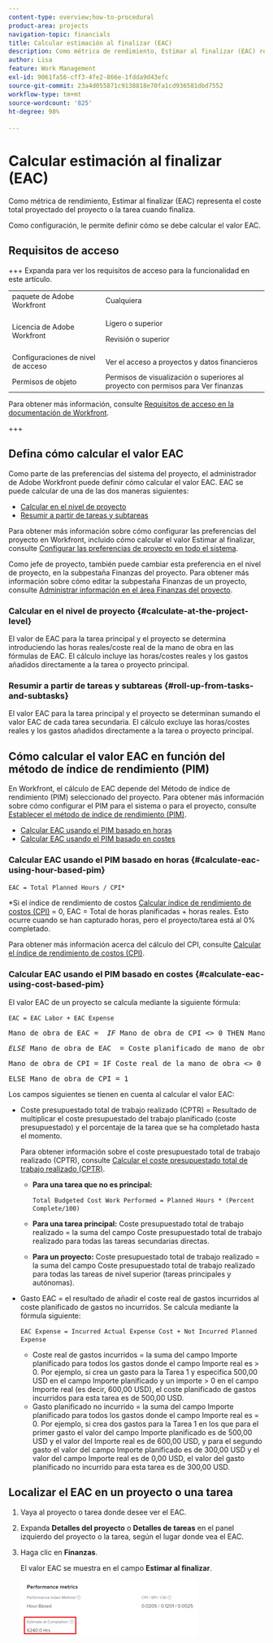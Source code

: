 ```yaml
---
content-type: overview;how-to-procedural
product-area: projects
navigation-topic: financials
title: Calcular estimación al finalizar (EAC)
description: Como métrica de rendimiento, Estimar al finalizar (EAC) representa el coste total proyectado del proyecto o la tarea cuando finaliza.
author: Lisa
feature: Work Management
exl-id: 9061fa56-cff3-4fe2-866e-1fdda9d43efc
source-git-commit: 23a4d055871c9138818e70fa1cd936581dbd7552
workflow-type: tm+mt
source-wordcount: '825'
ht-degree: 98%

---
```


# Calcular estimación al finalizar (EAC)

<!--
<p data-mc-conditions="QuicksilverOrClassic.Draft mode">(NOTE: Linked to the product. Do not change link!) </p>
-->

Como métrica de rendimiento, Estimar al finalizar (EAC) representa el coste total proyectado del proyecto o la tarea cuando finaliza.

Como configuración, le permite definir cómo se debe calcular el valor EAC. 

## Requisitos de acceso

+++ Expanda para ver los requisitos de acceso para la funcionalidad en este artículo.

<table style="table-layout:auto"> 
 <col> 
 <col> 
 <tbody> 
  <tr> 
   <td>paquete de Adobe Workfront</td> 
   <td>Cualquiera</td> 
  </tr> 
  <tr> 
   <td>Licencia de Adobe Workfront</td> 
   <td>
   <p>Ligero o superior</p>
   <p>Revisión o superior</p></td>  
  </tr> 
  <tr> 
   <td>Configuraciones de nivel de acceso</td> 
   <td>Ver el acceso a proyectos y datos financieros</td> 
  </tr> 
  <tr> 
   <td>Permisos de objeto</td> 
   <td>Permisos de visualización o superiores al proyecto con permisos para Ver finanzas</td> 
  </tr> 
 </tbody> 
</table>

Para obtener más información, consulte [Requisitos de acceso en la documentación de Workfront](/help/quicksilver/administration-and-setup/add-users/access-levels-and-object-permissions/access-level-requirements-in-documentation.md).

+++

## Defina cómo calcular el valor EAC

Como parte de las preferencias del sistema del proyecto, el administrador de Adobe Workfront puede definir cómo calcular el valor EAC. EAC se puede calcular de una de las dos maneras siguientes:

* [Calcular en el nivel de proyecto](#calculate-at-the-project-level)
* [Resumir a partir de tareas y subtareas](#roll-up-from-tasks-and-subtasks)

Para obtener más información sobre cómo configurar las preferencias del proyecto en Workfront, incluido cómo calcular el valor Estimar al finalizar, consulte [Configurar las preferencias de proyecto en todo el sistema](../../../administration-and-setup/set-up-workfront/configure-system-defaults/set-project-preferences.md).

Como jefe de proyecto, también puede cambiar esta preferencia en el nivel de proyecto, en la subpestaña Finanzas del proyecto. Para obtener más información sobre cómo editar la subpestaña Finanzas de un proyecto, consulte [Administrar información en el área Finanzas del proyecto](../../../manage-work/projects/project-finances/manage-project-finance-area.md).

### Calcular en el nivel de proyecto {#calculate-at-the-project-level}

El valor de EAC para la tarea principal y el proyecto se determina introduciendo las horas reales/coste real de la mano de obra en las fórmulas de EAC. El cálculo incluye las horas/costes reales y los gastos añadidos directamente a la tarea o proyecto principal.

### Resumir a partir de tareas y subtareas {#roll-up-from-tasks-and-subtasks}

El valor EAC para la tarea principal y el proyecto se determinan sumando el valor EAC de cada tarea secundaria. El cálculo excluye las horas/costes reales y los gastos añadidos directamente a la tarea o proyecto principal.

## Cómo calcular el valor EAC en función del método de índice de rendimiento (PIM)

En Workfront, el cálculo de EAC depende del Método de índice de rendimiento (PIM) seleccionado del proyecto. Para obtener más información sobre cómo configurar el PIM para el sistema o para el proyecto, consulte [Establecer el método de índice de rendimiento (PIM)](../../../manage-work/projects/project-finances/set-pim.md).

* [Calcular EAC usando el PIM basado en horas](#calculate-eac-using-hour-based-pim)
* [Calcular EAC usando el PIM basado en costes](#calculate-eac-using-cost-based-pim)

### Calcular EAC usando el PIM basado en horas {#calculate-eac-using-hour-based-pim}

```
EAC = Total Planned Hours / CPI*
```

&#42;Si el índice de rendimiento de costos [Calcular índice de rendimiento de costos (CPI)](../../../manage-work/projects/project-finances/calculate-cpi.md) = 0, EAC = Total de horas planificadas + horas reales. Esto ocurre cuando se han capturado horas, pero el proyecto/tarea está al 0% completado.

Para obtener más información acerca del cálculo del CPI, consulte [Calcular el índice de rendimiento de costos (CPI)](../../../manage-work/projects/project-finances/calculate-cpi.md).

### Calcular EAC usando el PIM basado en costes {#calculate-eac-using-cost-based-pim}

El valor EAC de un proyecto se calcula mediante la siguiente fórmula:

```
EAC = EAC Labor + EAC Expense 
```

<pre>Mano de obra de EAC =  <em>IF</em> Mano de obra de CPI &lt;&gt; 0 THEN Mano de obra de EAC = Coste planificado de mano de obra / mano de obra de CPI</pre><pre><em>ELSE</em> Mano de obra de EAC  = Coste planificado de mano de obra + Coste real de la mano de obra</pre><pre>Mano de obra de CPI = IF Coste real de la mano de obra &lt;&gt; 0 THEN Mano de obra de CPI = TotalBudgetedCostWorkPerformed / Coste real de la mano de obra</pre><pre>ELSE Mano de obra de CPI = 1 </pre>Los campos siguientes se tienen en cuenta al calcular el valor EAC:

* Coste presupuestado total de trabajo realizado (CPTR) = Resultado de multiplicar el coste presupuestado del trabajo planificado (coste presupuestado) y el porcentaje de la tarea que se ha completado hasta el momento.

  Para obtener información sobre el coste presupuestado total de trabajo realizado (CPTR), consulte [Calcular el coste presupuestado total de trabajo realizado (CPTR)](../../../manage-work/projects/project-finances/calculate-bcwp.md).

   * **Para una tarea que no es principal:**

     ```
     Total Budgeted Cost Work Performed = Planned Hours * (Percent Complete/100)
     ```

   * **Para una tarea principal:**
Coste presupuestado total de trabajo realizado = la suma del campo Coste presupuestado total de trabajo realizado para todas las tareas secundarias directas.

   * **Para un proyecto:**
Coste presupuestado total de trabajo realizado = la suma del campo Coste presupuestado total de trabajo realizado para todas las tareas de nivel superior (tareas principales y autónomas). 

* Gasto EAC = el resultado de añadir el coste real de gastos incurridos al coste planificado de gastos no incurridos. Se calcula mediante la fórmula siguiente:

  ```
  EAC Expense = Incurred Actual Expense Cost + Not Incurred Planned Expense
  ```

   * Coste real de gastos incurridos = la suma del campo Importe planificado para todos los gastos donde el campo Importe real es > 0. Por ejemplo, si crea un gasto para la Tarea 1 y especifica 500,00 USD en el campo Importe planificado y un importe > 0 en el campo Importe real (es decir, 600,00 USD), el coste planificado de gastos incurridos para esta tarea es de 500,00 USD.
   * Gasto planificado no incurrido = la suma del campo Importe planificado para todos los gastos donde el campo Importe real es = 0. Por ejemplo, si crea dos gastos para la Tarea 1 en los que para el primer gasto el valor del campo Importe planificado es de 500,00 USD y el valor del Importe real es de 600,00 USD, y para el segundo gasto el valor del campo Importe planificado es de 300,00 USD y el valor del campo Importe real es de 0,00 USD, el valor del gasto planificado no incurrido para esta tarea es de 300,00 USD. 

## Localizar el EAC en un proyecto o una tarea

1. Vaya al proyecto o tarea donde desee ver el EAC.
1. Expanda **Detalles del proyecto** o **Detalles de tareas** en el panel izquierdo del proyecto o la tarea, según el lugar donde vea el EAC.

1. Haga clic en **Finanzas**. 

   El valor EAC se muestra en el campo **Estimar al finalizar**.

   ![EAC en el proyecto](assets/eac-highlighted-on-project-350x112.png)
